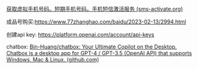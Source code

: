 [获取虚拟手机号码。短期手机号码。手机短信激活服务 (sms-activate.org)](https://sms-activate.org/cn/getNumber#)

成品号购买:https://www.77zhanghao.com/baidu/2023-02-13/2994.html

创建api key: https://platform.openai.com/account/api-keys

chatbox: [Bin-Huang/chatbox: Your Ultimate Copilot on the Desktop. Chatbox is a desktop app for GPT-4 / GPT-3.5 (OpenAI API) that supports Windows, Mac & Linux. (github.com)](https://github.com/Bin-Huang/chatbox)